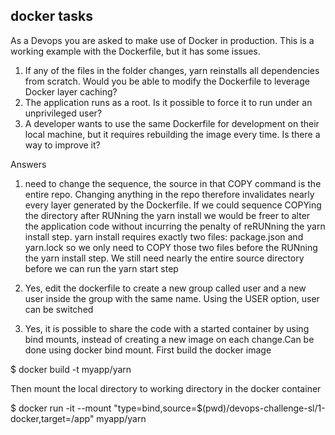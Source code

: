 ## docker tasks

As a Devops you are asked to make use of Docker in production.
This is a working example with the Dockerfile, but it has some issues.

1. If any of the files in the folder changes, yarn reinstalls all dependencies from scratch.
   Would you be able to modify the Dockerfile to leverage Docker layer caching?
2. The application runs as a root. Is it possible to force it to run under an unprivileged user?
3. A developer wants to use the same Dockerfile for development on their local machine, but it
   requires rebuilding the image every time. Is there a way to improve it?

Answers
1. need to change the sequence, the source in that COPY command is the entire repo. 
Changing anything in the repo therefore invalidates nearly every layer generated by the Dockerfile.
If we could sequence COPYing the directory after RUNning the yarn install 
we would be freer to alter the application code without incurring the penalty of reRUNning the yarn install step. 
yarn install requires exactly two files: package.json and yarn.lock
so we only need to COPY those two files before the RUNning the yarn install step. 
We still need nearly the entire source directory before we can run the yarn start step



2. Yes,  edit the dockerfile to create a new group called user and a new user inside the group with the same name. 
Using the USER option, user can be switched



3. Yes, it is possible to share the code with a started container by using bind mounts, instead of creating a new image on each change.Can be done using docker bind mount.
First build the docker image 

$ docker build -t myapp/yarn

Then mount the local directory to working directory in the docker container

$ docker run -it --mount "type=bind,source=$(pwd)/devops-challenge-sl/1-docker,target=/app" myapp/yarn
